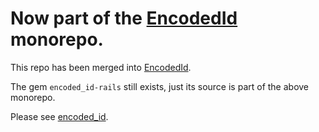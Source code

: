 # Now part of the [EncodedId](https://github.com/stevegeek/encoded_id) monorepo.

This repo has been merged into [EncodedId](https://github.com/stevegeek/encoded_id).

The gem `encoded_id-rails` still exists, just its source is part of the above monorepo.

Please see [encoded_id](https://github.com/stevegeek/encoded_id).
